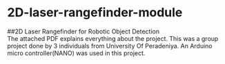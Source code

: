 # 2D-laser-rangefinder-module
##2D Laser Rangefinder for Robotic Object Detection  
The attached PDF explains everything about the project. 
This was a group project done by 3 individuals from University Of Peradeniya. 
An Arduino micro controller(NANO) was used in this project.
